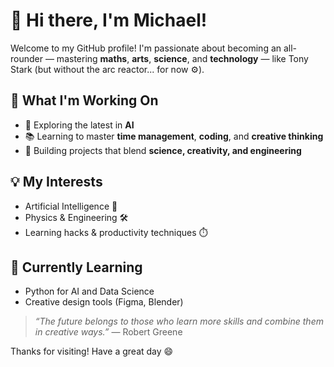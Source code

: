 # 👋 Hi there, I'm Michael!

Welcome to my GitHub profile! I'm passionate about becoming an all-rounder — mastering **maths**, **arts**, **science**, and **technology** — like Tony Stark (but without the arc reactor... for now ⚙️).

## 🚀 What I'm Working On
- 🔭 Exploring the latest in **AI** 
- 📚 Learning to master **time management**, **coding**, and **creative thinking**
- 🎯 Building projects that blend **science, creativity, and engineering**

## 💡 My Interests
- Artificial Intelligence 🤖
- Physics & Engineering 🛠️
- Learning hacks & productivity techniques ⏱️

## 🌱 Currently Learning
- Python for AI and Data Science
- Creative design tools (Figma, Blender)

> _“The future belongs to those who learn more skills and combine them in creative ways.”_ — Robert Greene

Thanks for visiting! Have a great day 😄
